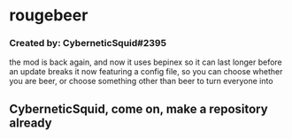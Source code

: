 # rougebeer #
### Created by: CyberneticSquid#2395 ###

the mod is back again, and now it uses bepinex so it can last longer before an update breaks it
now featuring a config file, so you can choose whether you are beer, or choose something other than beer to turn everyone into

## CyberneticSquid, come on, make a repository already ##

